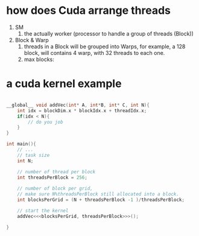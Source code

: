 # how does Cuda arrange threads

1. SM 
   1. the actually worker (processor to handle a group of threads (Block))
2. Block & Warp
   1. threads in a Block will be grouped into Warps, for example, a 128 block, will contains 4 warp, with 32 threads to each one.
   2. max blocks: 

# a cuda kernel example
```cpp

__global__ void addVec(int* A, int*B, int* C, int N){
    int idx = blockDim.x * blockIdx.x + threadIdx.x;
    if(idx < N){
        // do you job
    }
}

int main(){
    // ...
    // task size 
    int N;

    // number of thread per block
    int threadsPerBlock = 256;
    
    // number of block per grid, 
    // make sure N%threadsPerBlock still allocated into a block.
    int blocksPerGrid = (N + threadsPerBlock -1 )/threadsPerBlock;

    // start the kernel
    addVec<<<blocksPerGrid, threadsPerBlock>>>();

}
```
